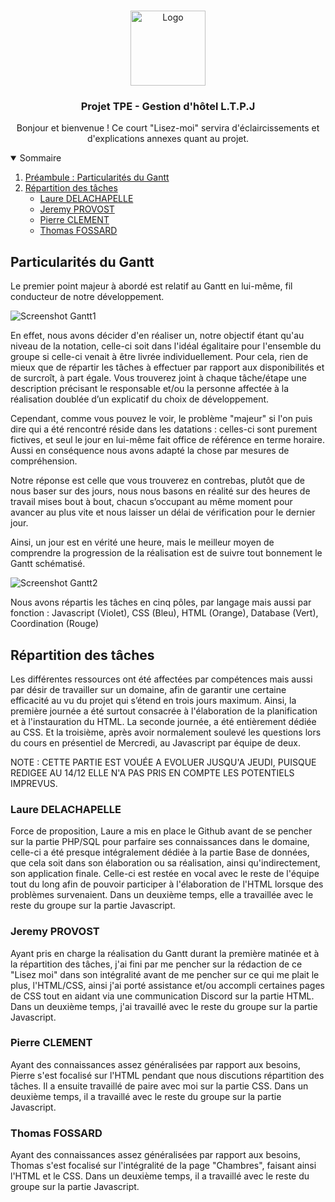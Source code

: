 <!-- PROJECT LOGO -->
<br />
<p align="center">
  <a href="https://github.com/othneildrew/Best-README-Template">
    <img src="https://i.imgur.com/3ft7tsZ.png" alt="Logo" width="120" height="120">
  </a>

  <h3 align="center">Projet TPE - Gestion d'hôtel L.T.P.J</h3>

  <p align="center">
    Bonjour et bienvenue ! Ce court "Lisez-moi" servira d'éclaircissements et d'explications annexes quant au projet.</p>
</p>


<details open="open">
  <summary>Sommaire</summary>
  <ol>
    <li>
      <a href="#particularités-du-gantt">Préambule : Particularités du Gantt</a>
    </li>
    <li>
      <a href="#répartition-des-tâches">Répartition des tâches</a>
      <ul>
        <li><a href="#Laure-delachapelle">Laure DELACHAPELLE</a></li>
        <li><a href="#Jeremy-provost">Jeremy PROVOST</a></li>
        <li><a href="#Pierre-clement">Pierre CLEMENT</a></li>
        <li><a href="#Thomas-fossard">Thomas FOSSARD</a></li>
      </ul>
    </li>
</details>


## Particularités du Gantt

  Le premier point majeur à abordé est relatif au Gantt en lui-même, fil conducteur de notre développement. 
  
<img src="https://i.imgur.com/xQdAwut.png" alt="Screenshot Gantt1">

En effet, nous avons décider d'en réaliser un, notre objectif étant qu'au niveau de la notation, celle-ci soit dans l'idéal égalitaire pour l'ensemble du groupe si celle-ci venait à être livrée individuellement. Pour cela, rien de mieux que de répartir les tâches à effectuer par rapport aux disponibilités et de surcroît, à part égale. 
Vous trouverez joint à chaque tâche/étape une description précisant le responsable et/ou la personne affectée à la réalisation doublée d’un explicatif du choix de développement.

Cependant, comme vous pouvez le voir, le problème "majeur" si l'on puis dire qui a été rencontré réside dans les datations : celles-ci sont purement fictives, et seul le jour en lui-même fait office de référence en terme horaire. Aussi en conséquence nous avons adapté la chose par mesures de compréhension.


Notre réponse est celle que vous trouverez en contrebas, plutôt que de nous baser sur des jours, nous nous basons en réalité sur des heures de travail mises bout à bout, chacun s’occupant au même moment pour avancer au plus vite et nous laisser un délai de vérification pour le dernier jour. 

Ainsi, un jour est en vérité une heure, mais le meilleur moyen de comprendre la progression de la réalisation est de suivre tout bonnement le Gantt schématisé. 

<img src="https://i.imgur.com/f4BcHBa.png" alt="Screenshot Gantt2">

Nous avons répartis les tâches en cinq pôles, par langage mais aussi par fonction : Javascript (Violet), CSS (Bleu), HTML (Orange), Database (Vert), Coordination (Rouge)

## Répartition des tâches

Les différentes ressources ont été affectées par compétences mais aussi par désir de travailler sur un domaine, afin de garantir une certaine efficacité au vu du projet qui s’étend en trois jours maximum.
Ainsi, la première journée a été surtout consacrée à l'élaboration de la planification et à l'instauration du HTML. 
La seconde journée, a été entièrement dédiée au CSS.
Et la troisième, après avoir normalement soulevé les questions lors du cours en présentiel de Mercredi, au Javascript par équipe de deux.

NOTE : CETTE PARTIE EST VOUÉE A EVOLUER JUSQU'A JEUDI, PUISQUE REDIGEE AU 14/12 ELLE N'A PAS PRIS EN COMPTE LES POTENTIELS IMPREVUS.

### Laure DELACHAPELLE

Force de proposition, Laure a mis en place le Github avant de se pencher sur la partie PHP/SQL pour parfaire ses connaissances dans le domaine, celle-ci a été presque intégralement dédiée à la partie Base de données, que cela soit dans son élaboration ou sa réalisation, ainsi qu'indirectement, son application finale. Celle-ci est restée en vocal avec le reste de l'équipe tout du long afin de pouvoir participer à l'élaboration de l'HTML lorsque des problèmes survenaient.
Dans un deuxième temps, elle a travaillée avec le reste du groupe sur la partie Javascript.

### Jeremy PROVOST

Ayant pris en charge la réalisation du Gantt durant la première matinée et à la répartition des tâches, j'ai fini par me pencher sur la rédaction de ce "Lisez moi" dans son intégralité avant de me pencher sur ce qui me plait le plus, l'HTML/CSS, ainsi j'ai porté assistance et/ou accompli certaines pages de CSS tout en aidant via une communication Discord sur la partie HTML.
Dans un deuxième temps, j'ai travaillé avec le reste du groupe sur la partie Javascript.

### Pierre CLEMENT

Ayant des connaissances assez généralisées par rapport aux besoins, Pierre s'est focalisé sur l'HTML pendant que nous discutions répartition des tâches. Il a ensuite travaillé de paire avec moi sur la partie CSS.
Dans un deuxième temps, il a travaillé avec le reste du groupe sur la partie Javascript.

### Thomas FOSSARD

Ayant des connaissances assez généralisées par rapport aux besoins, Thomas s'est focalisé sur l'intégralité de la page "Chambres", faisant ainsi l'HTML et le CSS. 
Dans un deuxième temps, il a travaillé avec le reste du groupe sur la partie Javascript.
